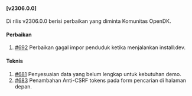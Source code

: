 #### [v2306.0.0]

Di rilis v2306.0.0 berisi perbaikan yang diminta Komunitas OpenDK.

#### Perbaikan

1. [#692](https://github.com/OpenSID/OpenDK/issues/692) Perbaikan gagal impor penduduk ketika menjalankan install:dev.

#### Teknis

1. [#681](https://github.com/OpenSID/OpenDK/issues/681) Penyesuaian data yang belum lengkap untuk kebutuhan demo.
2. [#683](https://github.com/OpenSID/OpenDK/issues/683) Penambahan Anti-CSRF tokens pada form pencarian di halaman depan.
